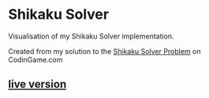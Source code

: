 # Shikaku Solver

Visualisation of my Shikaku Solver implementation.

Created from my solution to the [Shikaku Solver Problem](https://www.codingame.com/ide/puzzle/shikaku-solver) on CodinGame.com

## [live version](https://klemek.github.io/ShikakuSolver/)
